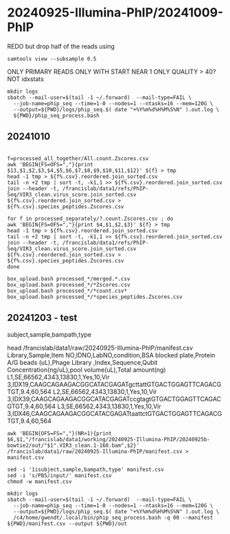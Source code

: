 
#	20240925-Illumina-PhIP/20241009-PhIP



REDO but drop half of the reads using 
```
samtools view --subsample 0.5
```



ONLY PRIMARY READS
ONLY WITH START NEAR 1
ONLY QUALITY > 40?
NOT idxstats




```
mkdir logs
sbatch --mail-user=$(tail -1 ~/.forward)  --mail-type=FAIL \
  --job-name=phip_seq --time=1-0 --nodes=1 --ntasks=16 --mem=120G \
  --output=${PWD}/logs/phip_seq.$( date "+%Y%m%d%H%M%S%N" ).out.log \
  ${PWD}/phip_seq_process.bash
```

##	20241010

```

f=processed_all_together/All.count.Zscores.csv
awk 'BEGIN{FS=OFS=","}{print $13,$1,$2,$3,$4,$5,$6,$7,$8,$9,$10,$11,$12}' ${f} > tmp
head -1 tmp > ${f%.csv}.reordered.join_sorted.csv
tail -n +2 tmp | sort -t, -k1,1 >> ${f%.csv}.reordered.join_sorted.csv
join --header -t, /francislab/data1/refs/PhIP-Seq/VIR3_clean.virus_score.join_sorted.csv ${f%.csv}.reordered.join_sorted.csv > ${f%.csv}.species_peptides.Zscores.csv 

for f in processed_separately/?.count.Zscores.csv ; do
awk 'BEGIN{FS=OFS=","}{print $4,$1,$2,$3}' ${f} > tmp
head -1 tmp > ${f%.csv}.reordered.join_sorted.csv
tail -n +2 tmp | sort -t, -k1,1 >> ${f%.csv}.reordered.join_sorted.csv
join --header -t, /francislab/data1/refs/PhIP-Seq/VIR3_clean.virus_score.join_sorted.csv ${f%.csv}.reordered.join_sorted.csv > ${f%.csv}.species_peptides.Zscores.csv 
done

```



```
box_upload.bash processed_*/merged.*.csv
box_upload.bash processed_*/*Zscores.csv
box_upload.bash processed_*/*count.csv*
box_upload.bash processed_*/*species_peptides.Zscores.csv 
```





##	20241203 - test



subject,sample,bampath,type



head /francislab/data1/raw/20240925-Illumina-PhIP/manifest.csv 
Library,Sample,Item NO,IDNO,LabNO,condition,BSA blocked plate,Protein A/G beads (uL),Phage Library ,Index,Sequence,Qubit Concentration(ng/uL),pool volume(uL),Total amount(ng)
L1,SE,66562,4343,13830,1,Yes,10,Vir 3,IDX19,CAAGCAGAAGACGGCATACGAGATgcttattGTGACTGGAGTTCAGACGTGT,9.4,60,564
L2,SE,66562,4343,13830,1,Yes,10,Vir 3,IDX39,CAAGCAGAAGACGGCATACGAGATccgtagtGTGACTGGAGTTCAGACGTGT,9.4,60,564
L3,SE,66562,4343,13830,1,Yes,10,Vir 3,IDX46,CAAGCAGAAGACGGCATACGAGATtaattctGTGACTGGAGTTCAGACGTGT,9.4,60,564


```
awk 'BEGIN{OFS=FS=","}(NR>1){print $6,$1,"/francislab/data1/working/20240925-Illumina-PhIP/20240925b-bowtie2/out/"$1".VIR3_clean.1-160.bam",$2}' /francislab/data1/raw/20240925-Illumina-PhIP/manifest.csv > manifest.csv

sed -i '1isubject,sample,bampath,type' manifest.csv
sed -i 's/PBS/input/' manifest.csv 
chmod -w manifest.csv
```

```
mkdir logs
sbatch --mail-user=$(tail -1 ~/.forward)  --mail-type=FAIL \
  --job-name=phip_seq --time=1-0 --nodes=1 --ntasks=16 --mem=120G \
  --output=${PWD}/logs/phip_seq.$( date "+%Y%m%d%H%M%S%N" ).out.log \
  /c4/home/gwendt/.local/bin/phip_seq_process.bash -q 00 --manifest ${PWD}/manifest.csv --output ${PWD}/out
```






